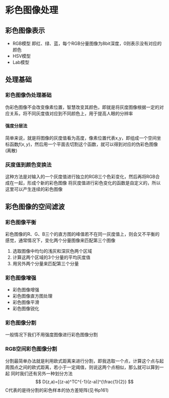 # 彩色图像处理
## 彩色图像表示
* RGB模型
  即红、绿、蓝，每个RGB分量图像为8bit深度，0则表示没有对应的颜色
* HSV模型
* Lab模型
## 处理基础
### 彩色图像伪处理基础
伪彩色图像不会改变像素位置，智慧改变其颜色，即就是将灰度图像根据一定的对应关系，将不同灰度值对应到不同颜色上，用于提高人眼的分辨率
#### 强度分层法
简单来说，就是将图像的灰度值看为高度，像素位置代表x,y，即组成一个空间坐标函数$f(x,y)$，然后用一个平面去切割这个函数，就可以得到对应的伪彩色图像(离散)
### 灰度值到颜色变换法
这种方法是对输入的一个灰度值进行独立的RGB三个色彩变化，然后再将RGB合成在一起，形成个新的彩色图像
将灰度值进行彩色变化的函数是自定义的，所以这里可以产生连续的彩色图像

## 彩色图像的空间滤波
### 彩色图像平衡
彩色图像的R、G、B三个的直方图的峰值若不在同一灰度值上，则会又不平衡的感觉，通常情况下，变化两个分量图像来匹配第三个图像
1. 选取图像中均匀的浅灰和深灰色两个区域
2. 计算这两个区域的3个分量的平均灰度值
3. 用另外两个分量来匹配第三个分量
### 彩色图像增强
* 彩色图像增强
* 彩色图像直方图处理
* 彩色图像平滑
* 彩色图像锐化
### 彩色图像分割
一般情况下我们不用强度图像进行彩色图像分割
### RGB空间彩色图像分割
分割最简单办法就是利用欧式距离来进行分割，即我选取一个点，计算这个点与起周围点之间的欧式距离，若小于一定阈值，则说这两个点相似，那么就可以算到一起
同时我们还有另外一种划分方法
$$
D(z,a)=[(z-a)^TC^{-1}(z-a)]^{\frac{1}{2}}
$$
C代表的是待分割的彩色样本的协方差矩阵(见书p161)